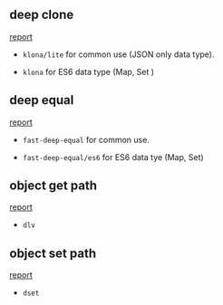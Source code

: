 ## deep clone
[report](./deep-clone/report.pdf)

- `klona/lite` for common use (JSON only data type).

- `klona` for ES6 data type (Map, Set )

## deep equal
[report](./deep-equal/report.pdf)

- `fast-deep-equal` for common use.

- `fast-deep-equal/es6` for ES6 data tye (Map, Set)

## object get path
[report](./object-get/report.pdf)

- `dlv`

## object set path
[report](./object-set/report.pdf)

- `dset`
